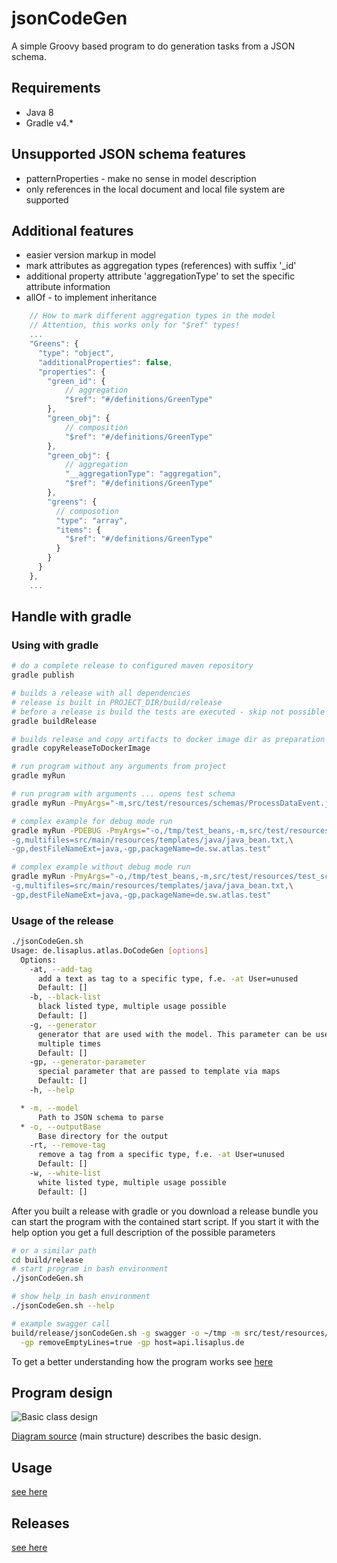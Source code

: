 # jsonCodeGen
A simple Groovy based program to do generation tasks from a JSON schema.

## Requirements
* Java 8
* Gradle v4.*

## Unsupported JSON schema features
* patternProperties - make no sense in model description
* only references in the local document and local file system are supported

## Additional features
* easier version markup in model
* mark attributes as aggregation types (references) with suffix '_id'
* additional property attribute 'aggregationType' to set the specific attribute information
* allOf - to implement inheritance

```javascript
    // How to mark different aggregation types in the model
    // Attention, this works only for "$ref" types!
    ...
    "Greens": {
      "type": "object",
      "additionalProperties": false,
      "properties": {
        "green_id": {
            // aggregation
            "$ref": "#/definitions/GreenType"
        },
        "green_obj": {
            // composition
            "$ref": "#/definitions/GreenType"
        },
        "green_obj": {
            // aggregation
            "__aggregationType": "aggregation",
            "$ref": "#/definitions/GreenType"
        },
        "greens": {
          // composotion
          "type": "array",
          "items": {
            "$ref": "#/definitions/GreenType"
          }
        }
      }
    },
    ...
```


## Handle with gradle
### Using with gradle
```bash
# do a complete release to configured maven repository
gradle publish

# builds a release with all dependencies
# release is built in PROJECT_DIR/build/release
# before a release is build the tests are executed - skip not possible
gradle buildRelease

# builds release and copy artifacts to docker image dir as preparation for the image build
gradle copyReleaseToDockerImage

# run program without any arguments from project
gradle myRun

# run program with arguments ... opens test schema
gradle myRun -PmyArgs="-m,src/test/resources/schemas/ProcessDataEvent.json"

# complex example for debug mode run
gradle myRun -PDEBUG -PmyArgs="-o,/tmp/test_beans,-m,src/test/resources/test_schemas/multiType.json,\
-g,multifiles=src/main/resources/templates/java/java_bean.txt,\
-gp,destFileNameExt=java,-gp,packageName=de.sw.atlas.test"

# complex example without debug mode run
gradle myRun -PmyArgs="-o,/tmp/test_beans,-m,src/test/resources/test_schemas/multiType.json,\
-g,multifiles=src/main/resources/templates/java/java_bean.txt,\
-gp,destFileNameExt=java,-gp,packageName=de.sw.atlas.test"
```
### Usage of the release

```bash
./jsonCodeGen.sh
Usage: de.lisaplus.atlas.DoCodeGen [options]
  Options:
    -at, --add-tag
      add a text as tag to a specific type, f.e. -at User=unused
      Default: []
    -b, --black-list
      black listed type, multiple usage possible
      Default: []
    -g, --generator
      generator that are used with the model. This parameter can be used 
      multiple times
      Default: []
    -gp, --generator-parameter
      special parameter that are passed to template via maps
      Default: []
    -h, --help

  * -m, --model
      Path to JSON schema to parse
  * -o, --outputBase
      Base directory for the output
    -rt, --remove-tag
      remove a tag from a specific type, f.e. -at User=unused
      Default: []
    -w, --white-list
      white listed type, multiple usage possible
      Default: []
```

After you built a release with gradle or you download a release bundle you can start
the program with the contained start script. If you start it with the help option you
get a full description of the possible parameters
```bash
# or a similar path
cd build/release
# start program in bash environment
./jsonCodeGen.sh

# show help in bash environment
./jsonCodeGen.sh --help

# example swagger call
build/release/jsonCodeGen.sh -g swagger -o ~/tmp -m src/test/resources/test_schemas/ds/user.json \
  -gp removeEmptyLines=true -gp host=api.lisaplus.de
```

To get a better understanding how the program works see [here](src/test/groovy/de/lisaplus/atlas/codegen/test/PlantUml.groovy)

## Program design
![Basic class design](http://www.plantuml.com/plantuml/png/5SX13iCm20NHgxG7gDddCfMBKUp8XWW-olMJRaPFynxACvkaprS7pjY8l5vb7-Zvon1dKuYYi2qAxjFGQuf_hd_f25Es9hiehHfuLZEEnqE_0Kz6kfGprxm1)

[Diagram source](docs/main_structure.puml) (main structure) describes the
basic design.

## Usage
[see here](src/main/resources/docs/usage.md)

## Releases
[see here](Releases.md)

